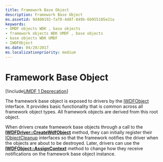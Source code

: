 ```yaml
---
title: Framework Base Object
description: Framework Base Object
ms.assetid: 9d400192-faf0-4d8f-849b-6b955105e21a
keywords:
- UMDF objects WDK , base objects
- framework objects WDK UMDF , base objects
- base objects WDK UMDF
- IWDFObject
ms.date: 04/20/2017
ms.localizationpriority: medium
---
```


# Framework Base Object


[!include[UMDF 1 Deprecation](../includes/umdf-1-deprecation.md)]

The framework base object is exposed to drivers by the [IWDFObject](/windows-hardware/drivers/ddi/wudfddi/nn-wudfddi-iwdfobject) interface. It provides basic functionality that is common across all framework object types. All framework objects are derived from this root object.

When drivers create framework base objects through a call to the [**IWDFDriver::CreateWdfObject**](/windows-hardware/drivers/ddi/wudfddi/nf-wudfddi-iwdfdriver-createwdfobject) method, they can initially register their [IObjectCleanup](/windows-hardware/drivers/ddi/wudfddi/nn-wudfddi-iobjectcleanup) interfaces so that the framework notifies the driver when the objects are about to be destroyed. Later, drivers can use the [**IWDFObject::AssignContext**](/windows-hardware/drivers/ddi/wudfddi/nf-wudfddi-iwdfobject-assigncontext) method to change how they receive notifications on the framework base object instance.

 

